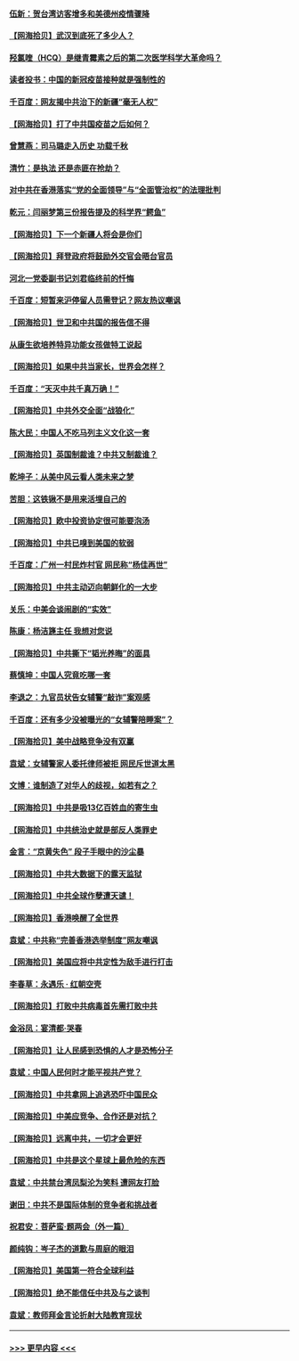 #### [伍新：贺台湾访客增多和美德州疫情骤降](../pages/nsc993/n12865651.md?t=04091251) 
#### [【网海拾贝】武汉到底死了多少人？](../pages/nsc993/n12863707.md?t=04091251) 
#### [羟氯喹（HCQ）是继青霉素之后的第二次医学科学大革命吗？](../pages/nsc993/n12638564.md?t=04091251) 
#### [读者投书：中国的新冠疫苗接种就是强制性的](../pages/nsc993/n12859932.md?t=04091251) 
#### [千百度：网友揭中共治下的新疆“毫无人权”](../pages/nsc993/n12858385.md?t=04091251) 
#### [【网海拾贝】打了中共国疫苗之后如何？](../pages/nsc993/n12857866.md?t=04091251) 
#### [曾慧燕：司马璐走入历史 功载千秋](../pages/nsc993/n12856996.md?t=04091251) 
#### [清竹：是执法 还是赤匪在抢劫？](../pages/nsc993/n12856952.md?t=04091251) 
#### [对中共在香港落实“党的全面领导”与“全面管治权”的法理批判](../pages/nsc993/n12856929.md?t=04091251) 
#### [乾元：闫丽梦第三份报告提及的科学界“鳄鱼”](../pages/nsc993/n12855985.md?t=04091251) 
#### [【网海拾贝】下一个新疆人将会是你们](../pages/nsc993/n12855864.md?t=04091251) 
#### [【网海拾贝】拜登政府将鼓励外交官会晤台官员](../pages/nsc993/n12853615.md?t=04091251) 
#### [河北一党委副书记刘君临终前的忏悔](../pages/nsc993/n12849420.md?t=04091251) 
#### [千百度：短暂来沪停留人员需登记？网友热议嘲讽](../pages/nsc993/n12853497.md?t=04091251) 
#### [【网海拾贝】世卫和中共国的报告信不得](../pages/nsc993/n12850902.md?t=04091251) 
#### [从康生欲培养特异功能女孩做特工说起](../pages/nsc993/n12849289.md?t=04091251) 
#### [【网海拾贝】如果中共当家长，世界会怎样？](../pages/nsc993/n12848436.md?t=04091251) 
#### [千百度：“天灭中共千真万确！”](../pages/nsc993/n12845659.md?t=04091251) 
#### [【网海拾贝】中共外交全面“战狼化”](../pages/nsc993/n12845607.md?t=04091251) 
#### [陈大民：中国人不吃马列主义文化这一套](../pages/nsc993/n12842496.md?t=04091251) 
#### [【网海拾贝】英国制裁谁？中共又制裁谁？](../pages/nsc993/n12840909.md?t=04091251) 
#### [乾坤子：从美中风云看人类未来之梦](../pages/nsc993/n12840590.md?t=04091251) 
#### [苦胆：这铁锹不是用来活埋自己的](../pages/nsc993/n12839512.md?t=04091251) 
#### [【网海拾贝】欧中投资协定很可能要泡汤](../pages/nsc993/n12835122.md?t=04091251) 
#### [【网海拾贝】中共已嗅到美国的软弱](../pages/nsc993/n12832411.md?t=04091251) 
#### [千百度：广州一村民炸村官 网民称“杨佳再世”](../pages/nsc993/n12832380.md?t=04091251) 
#### [【网海拾贝】中共主动迈向朝鲜化的一大步](../pages/nsc993/n12829887.md?t=04091251) 
#### [关乐：中美会谈闹剧的“实效”](../pages/nsc993/n12826698.md?t=04091251) 
#### [陈康：杨洁篪主任  我想对您说](../pages/nsc993/n12826609.md?t=04091251) 
#### [【网海拾贝】中共撕下“韬光养晦”的面具](../pages/nsc993/n12826459.md?t=04091251) 
#### [蔡慎坤：中国人究竟吃哪一套](../pages/nsc993/n12826010.md?t=04091251) 
#### [李退之：九官员状告女辅警“敲诈”案观感](../pages/nsc993/n12823984.md?t=04091251) 
#### [千百度：还有多少没被曝光的“女辅警陪睡案”？](../pages/nsc993/n12822136.md?t=04091251) 
#### [【网海拾贝】美中战略竞争没有双赢](../pages/nsc993/n12822105.md?t=04091251) 
#### [袁斌：女辅警家人委托律师被拒 网民斥世道太黑](../pages/nsc993/n12822004.md?t=04091251) 
#### [文博：谁制造了对华人的歧视，如若有之？](../pages/nsc993/n12821635.md?t=04091251) 
#### [【网海拾贝】中共是吸13亿百姓血的寄生虫](../pages/nsc993/n12819191.md?t=04091251) 
#### [【网海拾贝】中共统治史就是部反人类罪史](../pages/nsc993/n12816738.md?t=04091251) 
#### [金言：“京黄失色” 段子手眼中的沙尘暴](../pages/nsc993/n12815700.md?t=04091251) 
#### [【网海拾贝】中共大数据下的露天监狱](../pages/nsc993/n12811075.md?t=04091251) 
#### [【网海拾贝】中共全球作孽遭天谴！](../pages/nsc993/n12810258.md?t=04091251) 
#### [【网海拾贝】香港唤醒了全世界](../pages/nsc993/n12809100.md?t=04091251) 
#### [袁斌：中共称“完善香港选举制度”网友嘲讽](../pages/nsc993/n12808994.md?t=04091251) 
#### [【网海拾贝】美国应将中共定性为敌手进行打击](../pages/nsc993/n12806870.md?t=04091251) 
#### [李春草：永遇乐 · 红朝空壳](../pages/nsc993/n12805365.md?t=04091251) 
#### [【网海拾贝】打败中共病毒首先需打败中共](../pages/nsc993/n12803930.md?t=04091251) 
#### [金浴凤：宴清都‧哭春](../pages/nsc993/n12801601.md?t=04091251) 
#### [【网海拾贝】让人民感到恐惧的人才是恐怖分子](../pages/nsc993/n12799347.md?t=04091251) 
#### [袁斌：中国人民何时才能平视共产党？](../pages/nsc993/n12799306.md?t=04091251) 
#### [【网海拾贝】中共拿网上追逃恐吓中国民众](../pages/nsc993/n12796905.md?t=04091251) 
#### [【网海拾贝】中美应竞争、合作还是对抗？](../pages/nsc993/n12794675.md?t=04091251) 
#### [【网海拾贝】远离中共，一切才会更好](../pages/nsc993/n12793572.md?t=04091251) 
#### [【网海拾贝】中共是这个星球上最危险的东西](../pages/nsc993/n12791400.md?t=04091251) 
#### [袁斌：中共禁台湾凤梨沦为笑料 遭网友打脸](../pages/nsc993/n12791335.md?t=04091251) 
#### [谢田：中共不是国际体制的竞争者和挑战者](../pages/nsc993/n12791212.md?t=04091251) 
#### [祝君安：菩萨蛮·题两会（外一篇）](../pages/nsc993/n12786801.md?t=04091251) 
#### [颜纯钩：岑子杰的道歉与周庭的眼泪](../pages/nsc993/n12786775.md?t=04091251) 
#### [【网海拾贝】美国第一符合全球利益](../pages/nsc993/n12786666.md?t=04091251) 
#### [【网海拾贝】绝不能信任中共及与之谈判](../pages/nsc993/n12784266.md?t=04091251) 
#### [袁斌：教师拜金言论折射大陆教育现状](../pages/nsc993/n12783868.md?t=04091251) 

----
#### [ >>> 更早内容 <<< ](../indexes/nsc993-earlier.md)
